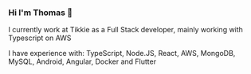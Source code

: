 ### Hi I'm Thomas 👋


I currently work at Tikkie as a Full Stack developer, mainly working with Typescript on AWS

I have experience with: TypeScript, Node.JS, React, AWS, MongoDB, MySQL, Android, Angular, Docker and Flutter

<!--
**thomasvt1/thomasvt1** is a ✨ _special_ ✨ repository because its `README.md` (this file) appears on your GitHub profile.

Here are some ideas to get you started:

- 🔭 I’m currently working on ...
- 🌱 I’m currently learning ...
- 👯 I’m looking to collaborate on ...
- 🤔 I’m looking for help with ...
- 💬 Ask me about ...
- 📫 How to reach me: ...
- 😄 Pronouns: ...
- ⚡ Fun fact: ...
-->
